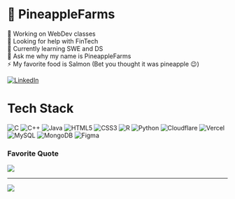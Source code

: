 # 🍍 PineappleFarms
🔭 Working on WebDev classes <br>🤝 Looking for help with FinTech<br>🌱 Currently learning SWE and DS<br>💬 Ask me why my name is PineappleFarms<br>⚡ My favorite food is Salmon (Bet you thought it was pineapple 😉)

[![LinkedIn](https://img.shields.io/badge/LinkedIn-%230077B5.svg?logo=linkedin&logoColor=white)](https://linkedin.com/in/diego-j-lopez) 

# Tech Stack
![C](https://img.shields.io/badge/c-%2300599C.svg?style=flat-square&logo=c&logoColor=white) ![C++](https://img.shields.io/badge/c++-%2300599C.svg?style=flat-square&logo=c%2B%2B&logoColor=white) ![Java](https://img.shields.io/badge/java-%23ED8B00.svg?style=flat-square&logo=openjdk&logoColor=white) ![HTML5](https://img.shields.io/badge/html5-%23E34F26.svg?style=flat-square&logo=html5&logoColor=white) ![CSS3](https://img.shields.io/badge/css3-%231572B6.svg?style=flat-square&logo=css3&logoColor=white) ![R](https://img.shields.io/badge/r-%23276DC3.svg?style=flat-square&logo=r&logoColor=white) ![Python](https://img.shields.io/badge/python-3670A0?style=flat-square&logo=python&logoColor=ffdd54) ![Cloudflare](https://img.shields.io/badge/Cloudflare-F38020?style=flat-square&logo=Cloudflare&logoColor=white) ![Vercel](https://img.shields.io/badge/vercel-%23000000.svg?style=flat-square&logo=vercel&logoColor=white) ![MySQL](https://img.shields.io/badge/mysql-%2300000f.svg?style=flat-square&logo=mysql&logoColor=white) ![MongoDB](https://img.shields.io/badge/MongoDB-%234ea94b.svg?style=flat-square&logo=mongodb&logoColor=white) ![Figma](https://img.shields.io/badge/figma-%23F24E1E.svg?style=flat-square&logo=figma&logoColor=white)

### Favorite Quote
![](https://quotes-github-readme.vercel.app/api?quote=Pineapples%20take%20about%20two%20years%20to%20ripen%20...%20I%20hope%20to%20ripen%20too&type=horizontal&theme=merko)

---
[![](https://visitcount.itsvg.in/api?id=PineappleFarms&icon=5&color=2)](https://visitcount.itsvg.in)

<!-- Proudly created with GPRM ( https://gprm.itsvg.in ) -->
